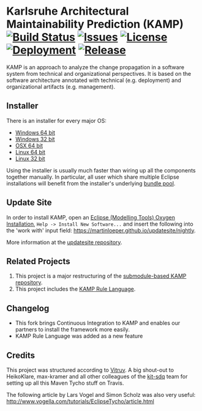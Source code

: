 # Karlsruhe Architectural Maintainability Prediction (KAMP) [![Build Status](https://travis-ci.org/MartinLoeper/KAMP-2.0.svg?branch=master)](https://travis-ci.org/MartinLoeper/KAMP-2.0) [![Issues](https://img.shields.io/github/issues/MartinLoeper/KAMP-2.0.svg)](https://github.com/MartinLoeper/KAMP-2.0/issues) [![License](https://img.shields.io/github/license/MartinLoeper/KAMP-2.0.svg)](https://raw.githubusercontent.com/MartinLoeper/KAMP-2.0/master/LICENSE) [![Deployment](https://img.shields.io/github/last-commit/MartinLoeper/KAMP-2.0/master.svg?label=last%20deployed%20nightly)](https://martinloeper.github.io/updatesite/nightly) [![Release](https://img.shields.io/github/release/MartinLoeper/KAMP-2.0.svg)](https://martinloeper.github.io/updatesite/release)

KAMP is an approach to analyze the change propagation in a software system from technical and organizational perspectives. It is based on the software architecture annotated with technical (e.g. deployment) and organizational artifacts (e.g. management).

## Installer
There is an installer for every major OS:
- [Windows 64 bit](https://github.com/MartinLoeper/KAMP-Windows-Installer)
- [Windows 32 bit](https://github.com/MartinLoeper/KAMP-Windows-32bit-Installer)
- [OSX 64 bit](https://github.com/MartinLoeper/KAMP-OSX-Installer)
- [Linux 64 bit](https://github.com/MartinLoeper/KAMP-Linux-Installer)
- [Linux 32 bit](https://github.com/MartinLoeper/KAMP-Linux-32bit-Installer)

Using the installer is usually much faster than wiring up all the components together manually.
In particular, all user which share multiple Eclipse installations will benefit from the installer's underlying [bundle pool](https://stackoverflow.com/questions/28746404/what-does-the-bundle-pool-option-in-the-eclipse-installer-has-to-offer).

## Update Site
In order to install KAMP, open an [Eclipse (Modelling Tools) Oxygen Installation](https://www.eclipse.org/downloads/packages/release/Oxygen/3.RC3), `Help -> Install New Software...` and insert the following into the 'work with' input field: https://martinloeper.github.io/updatesite/nightly.

More information at the [updatesite repository](https://github.com/MartinLoeper/updatesite).

## Related Projects
1) This project is a major restructuring of the [submodule-based KAMP repository](https://github.com/KAMP-Research/KAMP).
2) This project includes the [KAMP Rule Language](https://github.com/MartinLoeper/KAMP-DSL).

## Changelog
- This fork brings Continuous Integration to KAMP and enables our partners to install the framework more easily.
- KAMP Rule Language was added as a new feature

## Credits
This project was structured according to [Vitruv](https://github.com/vitruv-tools/Vitruv). A big shout-out to HeikoKlare, max-kramer and all other colleagues of the [kit-sdq](https://github.com/kit-sdq) team for setting up all this Maven Tycho stuff on Travis.

The following article by Lars Vogel and Simon Scholz was also very useful: http://www.vogella.com/tutorials/EclipseTycho/article.html
